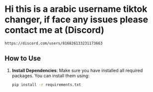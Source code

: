 # Hi this is a arabic username tiktok changer, if face any issues please contact me at (Discord)
    https://discord.com/users/816826133231173663


## How to Use

1. **Install Dependencies**:
   Make sure you have installed all required packages. You can install them using:
   ```bash
   pip install -r requirements.txt

